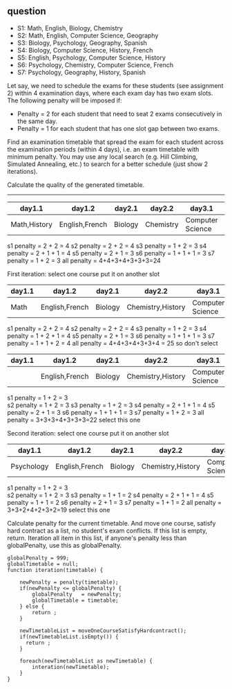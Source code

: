 ## question

- S1: Math, English, Biology, Chemistry
- S2: Math, English, Computer Science, Geography
- S3: Biology, Psychology, Geography, Spanish
- S4: Biology, Computer Science, History, French
- S5: English, Psychology, Computer Science, History
- S6: Psychology, Chemistry, Computer Science, French
- S7: Psychology, Geography, History, Spanish

Let say, we need to schedule the exams for these students (see assignment 2) within 4 examination days, where each exam day has two exam slots.
  The following penalty will be imposed if:
  - Penalty = 2 for each student that need to seat 2 exams consecutively in the same day.
  - Penalty = 1 for each student that has one slot gap between two exams.

Find an examination timetable that spread the exam for each student across the examination periods (within 4 days), i.e. an exam timetable with minimum penalty. You may use any local search (e.g. Hill Climbing, Simulated Annealing, etc.) to search for a better schedule (just show 2 iterations).

Calculate the quality of the generated timetable.

-----
| day1.1       | day1.2         | day2.1   | day2.2    | day3.1           | day3.2     | day4.1      | day4.2   |
|--------------|----------------|----------|-----------|------------------|------------|-------------|----------|
| Math,History | English,French | Biology  | Chemistry | Computer Science | Geography  | Psychology  | Spanish  |


s1 penalty = 2 + 2 = 4
s2 penalty = 2 + 2 = 4
s3 penalty = 1 + 2 = 3
s4 penalty = 2 + 1 + 1 = 4
s5 penalty = 2 + 1 = 3
s6 penalty = 1 + 1 + 1 = 3
s7 penalty = 1 + 2 = 3
all penalty = 4+4+3+4+3+3+3=24

First iteration: select one course put it on another slot

| day1.1 | day1.2         | day2.1  | day2.2            | day3.1           | day3.2     | day4.1      | day4.2   |
|--------|----------------|---------|-------------------|------------------|------------|-------------|----------|
| Math   | English,French | Biology | Chemistry,History | Computer Science | Geography  | Psychology  | Spanish  |

s1 penalty = 2 + 2 = 4
s2 penalty = 2 + 2 = 4
s3 penalty = 1 + 2 = 3
s4 penalty = 1 + 2 + 1 = 4
s5 penalty = 2 + 1 = 3
s6 penalty = 1 + 1 + 1 = 3
s7 penalty = 1 + 1 + 2 = 4
all penalty = 4+4+3+4+3+3+4 = 25
so don't select

| day1.1 | day1.2         | day2.1  | day2.2            | day3.1           | day3.2     | day4.1          | day4.2   |
|--------|----------------|---------|-------------------|------------------|------------|-----------------|----------|
|        | English,French | Biology | Chemistry,History | Computer Science | Geography  | Psychology,Math | Spanish  |

s1 penalty = 1 + 2 = 3           
s2 penalty = 1 + 2 = 3
s3 penalty = 1 + 2 = 3
s4 penalty = 2 + 1 + 1 = 4
s5 penalty = 2 + 1 = 3
s6 penalty = 1 + 1 + 1 = 3
s7 penalty = 1 + 2 = 3
all penalty = 3+3+3+4+3+3+3=22
select this one

Second iteration: select one course put it on another slot

| day1.1     | day1.2         | day2.1  | day2.2            | day3.1           | day3.2     | day4.1 | day4.2   |
|------------|----------------|---------|-------------------|------------------|------------|--------|----------|
| Psychology | English,French | Biology | Chemistry,History | Computer Science | Geography  | Math   | Spanish  |
s1 penalty = 1 + 2 = 3           
s2 penalty = 1 + 2 = 3
s3 penalty = 1 + 1 = 2
s4 penalty = 2 + 1 + 1 = 4
s5 penalty = 1 + 1 = 2
s6 penalty = 2 + 1 = 3
s7 penalty = 1 + 1 = 2
all penalty = 3+3+2+4+2+3+2=19
select this one


Calculate penalty for the current timetable.
And move one course, satisfy hard contract as a list, no student's exam conflicts.
If this list is empty, return.
Iteration all item in this list, if anyone's penalty less than globalPenalty, use this as globalPenalty.
```
globalPenalty = 999;
globalTimetable = null;
function iteration(timetable) {
    
    newPenalty = penalty(timetable);
    if(newPenalty <= globalPenalty) {
        globalPenalty   = newPenalty;
        globalTimetable = timetable;
    } else {
        return ;
    }
    
    newTimetableList = moveOneCourseSatisfyHardcontract();
    if(newTimetableList.isEmpty()) {
      return ;
    }
    
    foreach(newTimetableList as newTimetable) {
        interation(newTimetable);
    }
}
```

